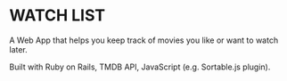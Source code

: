 # WATCH LIST

A Web App that helps you keep track of movies you like or want to watch later.

Built with Ruby on Rails, TMDB API, JavaScript (e.g. Sortable.js plugin).

